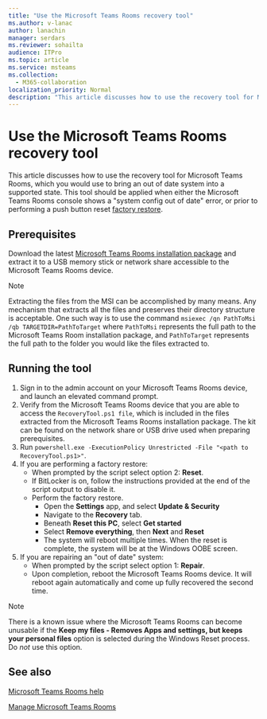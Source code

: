```yaml
---
title: "Use the Microsoft Teams Rooms recovery tool"
ms.author: v-lanac
author: lanachin
manager: serdars
ms.reviewer: sohailta
audience: ITPro
ms.topic: article
ms.service: msteams
ms.collection: 
  - M365-collaboration
localization_priority: Normal
description: "This article discusses how to use the recovery tool for Microsoft Teams Rooms, which you would use to bring an out of date system into a supported state."
---
```


# Use the Microsoft Teams Rooms recovery tool

This article discusses how to use the recovery tool for Microsoft Teams Rooms, which you would use to bring an out of date system into a supported state. This tool should be applied when either the Microsoft Teams Rooms console shows a "system config out of date" error, or prior to performing a push button reset [factory restore](https://docs.microsoft.com/microsoftteams/room-systems/rooms-operations#microsoft-teams-rooms-reset-factory-restore).

## Prerequisites

Download the latest [Microsoft Teams Rooms installation package](https://go.microsoft.com/fwlink/?linkid=851168) and extract it to a USB memory stick or network share accessible to the Microsoft Teams Rooms device.

> [!NOTE]
> Extracting the files from the MSI can be accomplished by many means. Any mechanism that extracts all the files and preserves their directory structure is acceptable. One such way is to use the command `msiexec /qn PathToMsi /qb TARGETDIR=PathToTarget` where `PathToMsi` represents the full path to the Microsoft Teams Room installation package, and `PathToTarget` represents the full path to the folder you would like the files extracted to.

## Running the tool

1) Sign in to the admin account on your Microsoft Teams Rooms device, and launch an elevated command prompt.
2) Verify from the Microsoft Teams Rooms device that you are able to access the `RecoveryTool.ps1 file`, which is included in the files extracted from the Microsoft Teams Rooms installation package. The kit can be found on the network share or USB drive used when preparing prerequisites.
3) Run `powershell.exe -ExecutionPolicy Unrestricted -File "<path to RecoveryTool.ps1>"`.
4) If you are performing a factory restore:
   - When prompted by the script select option 2: **Reset**.
   - If BitLocker is on, follow the instructions provided at the end of the script output to disable it.
   - Perform the factory restore.
      - Open the **Settings** app, and select **Update & Security**
      - Navigate to the **Recovery** tab.
      - Beneath **Reset this PC**, select **Get started**
      - Select **Remove everything**, then **Next** and **Reset**
      - The system will reboot multiple times. When the reset is complete, the system will be at the Windows OOBE screen.
5) If you are repairing an "out of date" system:
    - When prompted by the script select option 1: **Repair**.
    - Upon completion, reboot the Microsoft Teams Rooms device. It will reboot again automatically and come up fully recovered the second time.

> [!NOTE]
> There is a known issue where the Microsoft Teams Rooms can become unusable if the  **Keep my files - Removes Apps and settings, but keeps your personal files** option is selected during the Windows Reset process. Do *not* use this option.

## See also

[Microsoft Teams Rooms help](https://support.office.com/article/Skype-Room-Systems-version-2-help-e667f40e-5aab-40c1-bd68-611fe0002ba2)

[Manage Microsoft Teams Rooms](rooms-manage.md)
